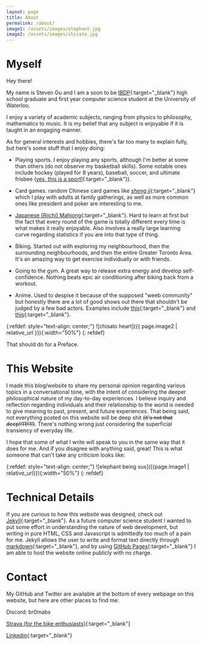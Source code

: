 ```yaml
---
layout: page
title: About
permalink: /about/
image1: /assets/images/elephant.jpg
image2: /assets/images/chisato.jpg
---
```


# Myself

Hey there!

My name is Steven Gu and I am a soon to be [IBDP](https://www.ibo.org/programmes/diploma-programme/){:target="_blank"} high school
graduate and first year computer science student at the University of Waterloo.

I enjoy a variety of academic subjects, ranging from physics to philosophy, mathematics to music. It is my belief that any subject
is enjoyable if it is taught in an engaging manner.

As for general interests and hobbies, there's far too many to explain fully, but here's some stuff that I enjoy doing:

- Playing sports. I enjoy playing any sports, although I'm better at some than others (do not observe my basketball skills). Some notable ones include
hockey (played for 8 years), baseball, soccer, and ultimate frisbee ([yes, this is a sport!](https://en.wikipedia.org/wiki/Ultimate_(sport)){:target="_blank"}).

- Card games. random Chinese card games like [_sheng ji_](https://en.wikipedia.org/wiki/Sheng_ji){:target="_blank"} which I play with adults at family
gatherings, as well as more common ones like president and poker are interesting to me.

- [Japanese (Riichi) Mahjong](https://riichi.wiki/Japanese_mahjong){:target="_blank"}. Hard to learn at first but the fact that every round of the game
is totally different every time is what makes it really enjoyable. Also involves a really large learning curve regarding statistics if you are into that type of thing.

- Biking. Started out with exploring my neighbourhood, then the surrounding neighbourhoods, and then the entire Greater Toronto Area. It's an amazing way to get exercise
individually or with friends.

- Going to the gym. A great way to release extra energy and develop self-confidence. Nothing beats epic air conditioning after biking back from a workout.

- Anime. Used to despise it because of the supposed "weeb community" but honestly there are a lot of good shows out there that shouldn't be judged by
a few bad actors. Examples include [this](https://myanimelist.net/anime/50709/Lycoris_Recoil){:target="_blank"}
and [this](https://myanimelist.net/anime/47917/Bocchi_the_Rock){:target="_blank"}.

{:refdef: style="text-align: center;"}
![chisato heart]({{ page.image2 | relative_url }}){:width="50%"}
{: refdef}

That should do for a Preface.

# This Website

I made this blog/website to share my personal opinion regarding various topics in a conversational tone, with the intent of considering the deeper
philosophical nature of my day-to-day experiences. I believe inquiry and reflection regarding individuals and their
relationship to the world is needed to give meaning to past, present, and future experiences. That being said, not everything posted on this
website will be deep shit ~~(it's not that deep!!11!!1!)~~. There's nothing wrong just considering the superficial transiency of everyday life.

I hope that some of what I write will speak to you in the same way that it does for me. And if you disagree with anything said, great!
This is what someone that can't take any criticism looks like:

{:refdef: style="text-align: center;"}
![elephant being sus]({{page.image1 | relative_url}}){:width="50%"}
{: refdef}

# Technical Details

If you are curious to how this website was designed, check out [Jekyll](https://jekyllrb.com/){:target="_blank"}.
As a future computer science student I wanted to put some effort in understanding the nature of web development, but writing in pure HTML, CSS and Javascript
is admittedly too much of a pain for me. Jekyll allows the user to write and format text directly through [markdown](https://en.wikipedia.org/wiki/Markdown){:target="_blank"}, and by using [GitHub Pages](https://pages.github.com/){:target="_blank"}
I am able to host the website online publicly with no charge.

# Contact 

My GitHub and Twitter are available at the bottom of every webpage on this website, but here are other places to find me:

Discord: br0mabs

[Strava (for the bike enthusiasts)](https://www.strava.com/athletes/63537630){:target="_blank"}

[Linkedin](https://www.linkedin.com/in/steven-gu-23192a245/){:target="_blank"}


